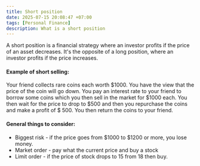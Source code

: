 ```yaml
---
title: Short position
date: 2025-07-15 20:08:47 +07:00
tags: [Personal Finance]
description: What is a short position
---
```


A short position is a financial strategy where an investor profits if the price of an asset decreases. It's the opposite of a long position, where an investor profits if the price increases.

#### Example of short selling: 

Your friend collects rare coins each worth $1000. You have the view that the price of the coin will go down. You pay an interest rate to your friend to borrow some coins which you then sell in the market for $1000 each. You then wait for the price to drop to $500 and then you repurchase the coins and make a profit of $ 500. You then return the coins to your friend.

#### General things to consider:

- Biggest risk - if the price goes from $1000 to $1200 or more, you lose money.
- Market order - pay what the current price and buy a stock
- Limit order - if the price of stock drops to 15 from 18 then buy.
